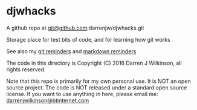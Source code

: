 # djwhacks

A github repo at git@github.com:darrenjw/djwhacks.git

Storage place for test bits of code, and for learning how git works

See also my [git reminders](GitReminders.md) and [markdown reminders](Markdown.md) 

The code in this directory is Copyright (C) 2016 Darren J Wilkinson, all rights reserved.

Note that this repo is primarily for my own personal use. It is NOT an open source project. The code is NOT released under a standard open source license. If you want to use anything in here, please email me: darrenjwilkinson@btinternet.com




